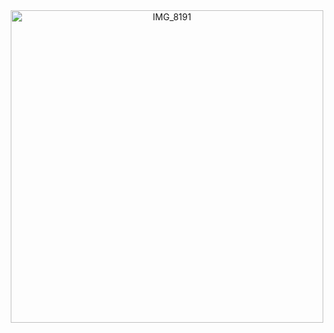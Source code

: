 <div align="center">





  
<img width="500" height="500" alt="IMG_8191" src="https://github.com/user-attachments/assets/eed40048-08ac-4447-8cd4-8848e0af691f" />
